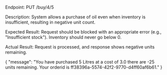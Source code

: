 Endpoint: PUT /buy/4/5

Description: System allows a purchase of oil even when inventory is insufficient, resulting in negative unit count.

Expected Result: Request should be blocked with an appropriate error (e.g., "Insufficient stock"). Inventory should never go below 0.

Actual Result: Request is processed, and response shows negative units remaining.

{
  "message": "You have purchased 5 Litres at a cost of 3.0 there are -25 units remaining. Your orderid is ff38396a-5574-42f2-9770-d4ff60af6b61."
}
